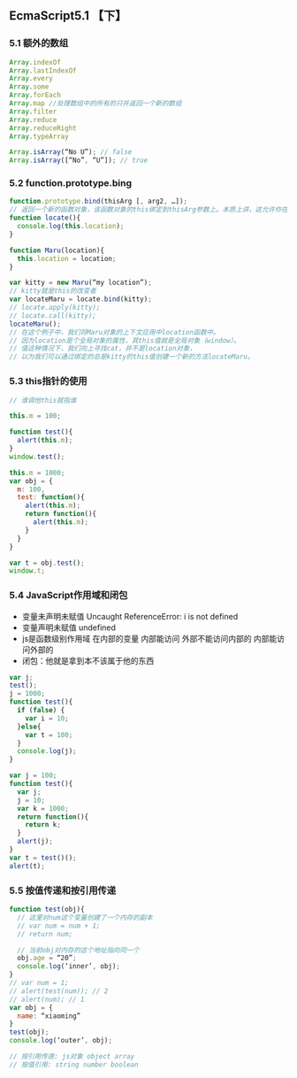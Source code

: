 ## EcmaScript5.1 【下】

### 5.1 额外的数组

```javascript
Array.indexOf
Array.lastIndexOf
Array.every
Array.some
Array.forEach
Array.map //处理数组中的所有的只并返回一个新的数组
Array.filter
Array.reduce
Array.reduceRight
Array.typeArray

Array.isArray(“No U”); // false
Array.isArray([“No”, “U”]); // true
```

### 5.2 function.prototype.bing

```javascript
function.prototype.bind(thisArg [, arg2, …]);
// 返回一个新的函数对象，该函数对象的this绑定到thisArg参数上。本质上讲，这允许你在其他对象链中执行有关函数。
function locate(){
  console.log(this.location);
}

function Maru(location){
  this.location = location;
}

var kitty = new Maru(“my location”);
// kitty就是this的改变者
var locateMaru = locate.bind(kitty);
// locate.apply(kitty);
// locate.call(kitty);
locateMaru();
// 在这个例子中，我们将Maru对象的上下文应用中location函数中。
// 因为location是个全局对象的属性，其this值就是全局对象（window）。
// 值这种情况下，我们向上寻找cat，并不是location对象，
// 以为我们可以通过绑定的总是kitty的this值创建一个新的方法locateMaru。
```

### 5.3 this指针的使用

```javascript
// 谁调他this就指谁

this.m = 100;

function test(){
  alert(this.m);
}
window.test();

this.m = 1000;
var obj = {
  m: 100,
  test: function(){
    alert(this.m);
    return function(){
      alert(this.m);
    }
  }
}

var t = obj.test();
window.t;
```

### 5.4 JavaScript作用域和闭包

* 变量未声明未赋值 Uncaught ReferenceError: i is not defined
* 变量声明未赋值 undefined
* js是函数级别作用域 在内部的变量 内部能访问 外部不能访问内部的 内部能访问外部的
* 闭包：他就是拿到本不该属于他的东西

```javascript
var j;
test();
j = 1000;
function test(){
  if (false) {
    var i = 10;
  }else{
    var t = 100;
  }
  console.log(j);
}

var j = 100;
function test(){
  var j;
  j = 10;
  var k = 1000;
  return function(){
    return k;
  }
  alert(j);
}
var t = test()();
alert(t);
```

### 5.5 按值传递和按引用传递

```javascript
function test(obj){
  // 这里对num这个变量创建了一个内存的副本
  // var num = num + 1;
  // return num;

  // 当前obj对内存的这个地址指向同一个
  obj.age = “20”;
  console.log(‘inner’, obj);
}
// var num = 1;
// alert(test(num)); // 2
// alert(num); // 1
var obj = {
  name: “xiaoming”
}
test(obj);
console.log(‘outer’, obj);

// 按引用传递: js对象 object array
// 按值引用: string number boolean
 ```

